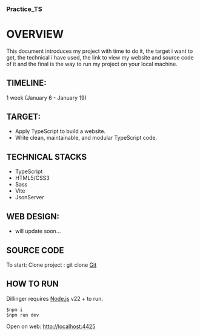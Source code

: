 ### Practice_TS
# OVERVIEW
This document introduces my project with time to do it, the target i want to get, the technical i have used, the link to view my website and source code of it and the final is the way to run my project on your local machine.
## TIMELINE:
1 week (January 6 - January 19)
## TARGET:
- Apply TypeScript to build a website.
- Write clean, maintainable, and modular TypeScript code.

## TECHNICAL STACKS
- TypeScript
- HTML5/CSS3
- Sass
- Vite
- JsonServer
## WEB DESIGN:
- will update soon...
## SOURCE CODE
To start: Clone project : git clone [Git](https://github.com/cuongnadev/Practice_TS)
## HOW TO RUN
Dillinger requires [Node.js](https://nodejs.org/en) v22 + to run.
```
$npm i
$npm run dev
```
Open on web: [http://localhost:4425](http://localhost:4425)